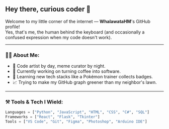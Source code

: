 ## Hey there, curious coder 👋

Welcome to my little corner of the internet — **WhalawataHM**'s GitHub profile!  
Yes, that's me, the human behind the keyboard (and occasionally a confused expression when my code doesn't work).

---

### 🧙‍♂️ About Me:
- 🎨 Code artist by day, meme curator by night.
- 🔭 Currently working on turning coffee into software.
- 🌱 Learning new tech stacks like a Pokémon trainer collects badges.
- 📈 Trying to make my GitHub graph greener than my neighbor's lawn.

---

### ⚒️ Tools & Tech I Wield:
```python
Languages = ["Python", "JavaScript", "HTML", "CSS", "C#", "SQL"]
Frameworks = ["React", "Flask", "Tkinter"]
Tools = ["VS Code", "Git", "Figma", "Photoshop", "Arduino IDE"]
